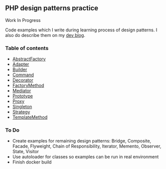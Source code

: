 ## PHP design patterns practice

Work In Progress

Code examples which I write during learning process of design patterns. I also do describe them on my [dev blog][1].

### Table of contents

* [AbstractFactory](../master/src/AbstractFactory)
* [Adapter](../master/src/Adapter)
* [Builder](../master/src/Builder)
* [Command](../master/src/Command)
* [Decorator](../master/src/Decorator)
* [FactoryMethod](../master/src/FactoryMethod)
* [Mediator](../master/src/Mediator)
* [Prototype](../master/src/Prototype)
* [Proxy](../master/src/Proxy)
* [Singleton](../master/src/Singleton)
* [Strategy](../master/src/Strategy)
* [TemplateMethod](../master/src/TemplateMethod)

### To Do

* Create examples for remaining design patterns: Bridge, Composite, Facade, Flyweight, Chain of Responsibility, Iterator, Memento, Observer, State, Visitor
* Use autoloader for classes so examples can be run in real environment
* Finish docker build

[1]:webrc.pl

